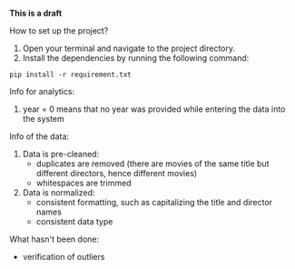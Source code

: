 **This is a draft**

How to set up the project? 
1. Open your terminal and navigate to the project directory.
2. Install the dependencies by running the following command:

```pip install -r requirement.txt```

Info for analytics:
1. year = 0 means that no year was provided while entering the data into the system

Info of the data:
1. Data is pre-cleaned:
    - duplicates are removed (there are movies of the same title but different directors, hence different movies)
    - whitespaces are trimmed
2. Data is normalized:
    - consistent formatting, such as capitalizing the title and director names
    - consistent data type

What hasn't been done:
- verification of outliers